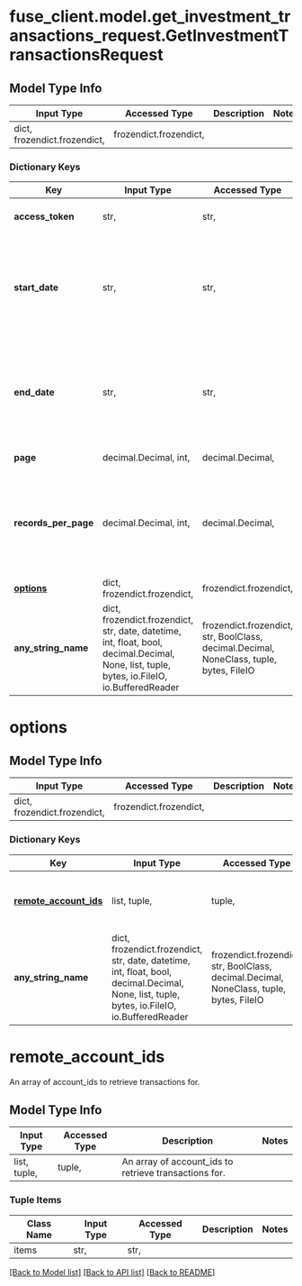 # fuse_client.model.get_investment_transactions_request.GetInvestmentTransactionsRequest

## Model Type Info
Input Type | Accessed Type | Description | Notes
------------ | ------------- | ------------- | -------------
dict, frozendict.frozendict,  | frozendict.frozendict,  |  | 

### Dictionary Keys
Key | Input Type | Accessed Type | Description | Notes
------------ | ------------- | ------------- | ------------- | -------------
**access_token** | str,  | str,  | Access token for authentication | 
**start_date** | str,  | str,  | The earliest date for which data should be returned. Dates should be formatted as YYYY-MM-DD. | [optional] 
**end_date** | str,  | str,  | The latest date for which data should be returned. Dates should be formatted as YYYY-MM-DD. | [optional] 
**page** | decimal.Decimal, int,  | decimal.Decimal,  | Specify current page. | [optional] 
**records_per_page** | decimal.Decimal, int,  | decimal.Decimal,  | Number of items per page. | [optional] if omitted the server will use the default value of 25
**[options](#options)** | dict, frozendict.frozendict,  | frozendict.frozendict,  |  | [optional] 
**any_string_name** | dict, frozendict.frozendict, str, date, datetime, int, float, bool, decimal.Decimal, None, list, tuple, bytes, io.FileIO, io.BufferedReader | frozendict.frozendict, str, BoolClass, decimal.Decimal, NoneClass, tuple, bytes, FileIO | any string name can be used but the value must be the correct type | [optional]

# options

## Model Type Info
Input Type | Accessed Type | Description | Notes
------------ | ------------- | ------------- | -------------
dict, frozendict.frozendict,  | frozendict.frozendict,  |  | 

### Dictionary Keys
Key | Input Type | Accessed Type | Description | Notes
------------ | ------------- | ------------- | ------------- | -------------
**[remote_account_ids](#remote_account_ids)** | list, tuple,  | tuple,  | An array of account_ids to retrieve transactions for. | [optional] 
**any_string_name** | dict, frozendict.frozendict, str, date, datetime, int, float, bool, decimal.Decimal, None, list, tuple, bytes, io.FileIO, io.BufferedReader | frozendict.frozendict, str, BoolClass, decimal.Decimal, NoneClass, tuple, bytes, FileIO | any string name can be used but the value must be the correct type | [optional]

# remote_account_ids

An array of account_ids to retrieve transactions for.

## Model Type Info
Input Type | Accessed Type | Description | Notes
------------ | ------------- | ------------- | -------------
list, tuple,  | tuple,  | An array of account_ids to retrieve transactions for. | 

### Tuple Items
Class Name | Input Type | Accessed Type | Description | Notes
------------- | ------------- | ------------- | ------------- | -------------
items | str,  | str,  |  | 

[[Back to Model list]](../../README.md#documentation-for-models) [[Back to API list]](../../README.md#documentation-for-api-endpoints) [[Back to README]](../../README.md)

